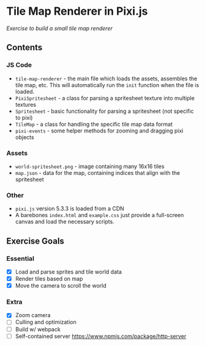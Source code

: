 # Tile Map Renderer in Pixi.js
*Exercise to build a small tile map renderer*

## Contents

### JS Code

* `tile-map-renderer` - the main file which loads the assets, assembles the tile map, etc. This will automatically run the `init` function when the file is loaded.
* `PixiSpritesheet` - a class for parsing a spritesheet texture into multiple textures
* `Spritesheet` - basic functionality for parsing a spritesheet (not specific to pixi)
* `TileMap` - a class for handling the specific tile map data format
* `pixi-events` - some helper methods for zooming and dragging pixi objects

### Assets

* `world-spritesheet.png` - image containing many 16x16 tiles
* `map.json` - data for the map, containing indices that align with the spritesheet

### Other

* `pixi.js` version 5.3.3 is loaded from a CDN
* A barebones `index.html` and `example.css` just provide a full-screen canvas and load the necessary scripts.

## Exercise Goals

### Essential

- [x] Load and parse sprites and tile world data
- [x] Render tiles based on map
- [x] Move the camera to scroll the world

### Extra

- [x] Zoom camera
- [ ] Culling and optimization
- [ ] Build w/ webpack
- [ ] Self-contained server https://www.npmjs.com/package/http-server
